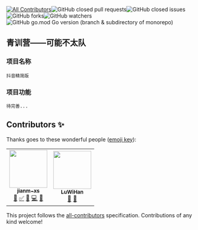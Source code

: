 [![All Contributors](https://img.shields.io/badge/all_contributors-2-orange.svg?style=flat-square)](#contributors-)![GitHub closed pull requests](https://img.shields.io/github/issues-pr-closed/jianm-xs/Tiktok?color=brightgreen)![GitHub closed issues](https://img.shields.io/github/issues-closed/jianm-xs/Tiktok?color=brightgreen)![GitHub forks](https://img.shields.io/github/forks/jianm-xs/Tiktok?color=cyan)![GitHub watchers](https://img.shields.io/github/watchers/jianm-xs/Tiktok?color=cyan)![GitHub go.mod Go version (branch & subdirectory of monorepo)](https://img.shields.io/github/go-mod/go-version/jianm-xs/Tiktok/main?color=blue&filename=Project%2Fgo.mod)

## 青训营——可能不太队

### 项目名称
    抖音精简版
### 项目功能
    待完善...

## Contributors ✨

Thanks goes to these wonderful people ([emoji key](https://allcontributors.org/docs/en/emoji-key)):

<!-- ALL-CONTRIBUTORS-LIST:START - Do not remove or modify this section -->
<!-- prettier-ignore-start -->
<!-- markdownlint-disable -->

<table>
  <tr>
    <td align="center"><a href="https://github.com/jianm-xs"><img src="https://avatars.githubusercontent.com/u/69761545?v=4?s=100" width="100px;" alt=""/><br /><sub><b>jianm-xs</b></sub></a><br /><a href="https://github.com/jianm-xs/Tiktok/commits?author=jianm-xs" title="Documentation">📖</a> <a href="#tutorial-jianm-xs" title="Tutorials">✅</a> <a href="#business-jianm-xs" title="Business development">💼</a> <a href="https://github.com/jianm-xs/Tiktok/commits?author=jianm-xs" title="Code">💻</a> <a href="#projectManagement-jianm-xs" title="Project Management">📆</a></td>
    <td align="center"><a href="https://github.com/LuWiHan"><img src="https://avatars.githubusercontent.com/u/96118540?v=4?s=100" width="100px;" alt=""/><br /><sub><b>LuWiHan</b></sub></a><br /><a href="https://github.com/jianm-xs/Tiktok/commits?author=LuWiHan" title="Documentation">📖</a> <a href="#design-LuWiHan" title="Design">🎨</a></td>
  </tr>
</table>

<!-- markdownlint-restore -->
<!-- prettier-ignore-end -->

<!-- ALL-CONTRIBUTORS-LIST:END -->

This project follows the [all-contributors](https://github.com/all-contributors/all-contributors) specification. Contributions of any kind welcome!